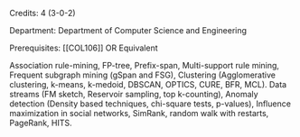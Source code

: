 Credits: 4 (3-0-2)

Department: Department of Computer Science and Engineering

Prerequisites: [[COL106]] OR Equivalent

Association rule-mining, FP-tree, Prefix-span, Multi-support rule mining, Frequent subgraph mining (gSpan and FSG), Clustering (Agglomerative clustering, k-means, k-medoid, DBSCAN, OPTICS, CURE, BFR, MCL). Data streams (FM sketch, Reservoir sampling, top k-counting), Anomaly detection (Density based techniques, chi-square tests, p-values), Influence maximization in social networks, SimRank, random walk with restarts, PageRank, HITS.